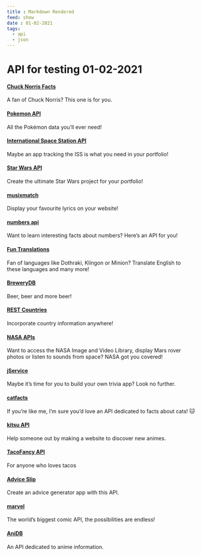 ```yaml
---
title : Markdown Rendered
feed: show
date : 01-02-2021
tags:
  - api
  - json
---
```


# API for testing 01-02-2021


#### [Chuck Norris Facts](https://api.chucknorris.io/)

A fan of Chuck Norris? This one is for you.

#### [Pokemon API](https://pokeapi.co/)

All the Pokémon data you’ll ever need!

#### [International Space Station API](http://open-notify.org/Open-Notify-API/ISS-Location-Now/)

Maybe an app tracking the ISS is what you need in your portfolio!

#### [Star Wars API](https://swapi.co/)

Create the ultimate Star Wars project for your portfolio!

#### [musixmatch](https://developer.musixmatch.com/documentation)

Display your favourite lyrics on your website!

#### [numbers api](http://numbersapi.com/)

Want to learn interesting facts about numbers? Here’s an API for you!

#### [Fun Translations](http://funtranslations.com/api)

Fan of languages like Dothraki, Klingon or Minion? Translate English to these languages and many more!

#### [BreweryDB](http://www.brewerydb.com/)

Beer, beer and more beer!

#### [REST Countries](https://restcountries.eu/)

Incorporate country information anywhere!

#### [NASA APIs](https://api.nasa.gov/index.html)

Want to access the NASA Image and Video Library, display Mars rover photos or listen to sounds from space? NASA got you covered!

#### [jService](http://jservice.io/)

Maybe it’s time for you to build your own trivia app? Look no further.

#### [catfacts](https://alexwohlbruck.github.io/cat-facts/)

If you’re like me, I’m sure you’d love an API dedicated to facts about cats! 🐱

#### [kitsu API](https://kitsu.docs.apiary.io/#)

Help someone out by making a website to discover new animes.

#### [TacoFancy API](https://github.com/evz/tacofancy-api)

For anyone who loves tacos

#### [Advice Slip](http://api.adviceslip.com/)

Create an advice generator app with this API.

#### [marvel](https://developer.marvel.com/)

The world’s biggest comic API, the possibilities are endless!

#### [AniDB](http://wiki.anidb.net/w/API)

An API dedicated to anime information.
